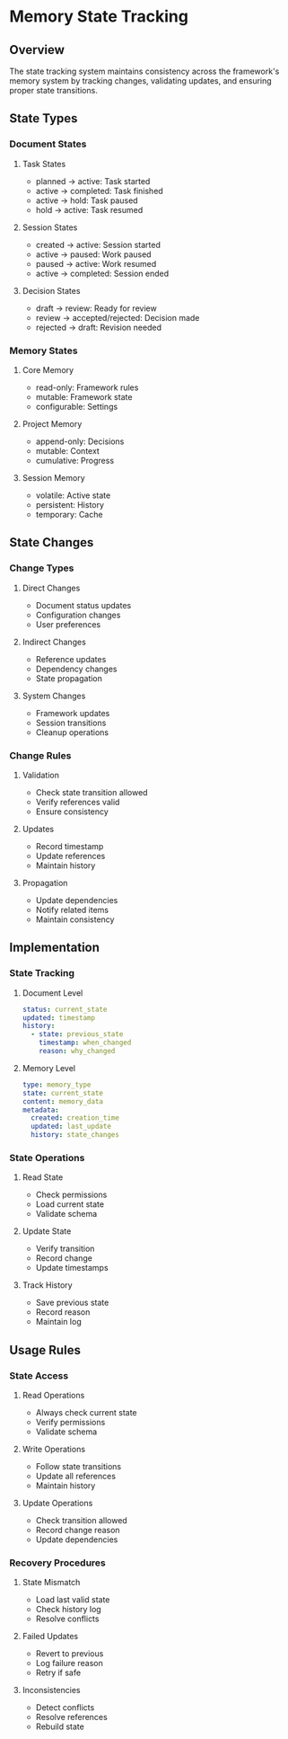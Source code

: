 # Memory State Tracking

## Overview
The state tracking system maintains consistency across the framework's memory system by tracking changes, validating updates, and ensuring proper state transitions.

## State Types

### Document States
1. Task States
   - planned → active: Task started
   - active → completed: Task finished
   - active → hold: Task paused
   - hold → active: Task resumed
   
2. Session States
   - created → active: Session started
   - active → paused: Work paused
   - paused → active: Work resumed
   - active → completed: Session ended

3. Decision States
   - draft → review: Ready for review
   - review → accepted/rejected: Decision made
   - rejected → draft: Revision needed

### Memory States
1. Core Memory
   - read-only: Framework rules
   - mutable: Framework state
   - configurable: Settings

2. Project Memory
   - append-only: Decisions
   - mutable: Context
   - cumulative: Progress

3. Session Memory
   - volatile: Active state
   - persistent: History
   - temporary: Cache

## State Changes

### Change Types
1. Direct Changes
   - Document status updates
   - Configuration changes
   - User preferences

2. Indirect Changes
   - Reference updates
   - Dependency changes
   - State propagation

3. System Changes
   - Framework updates
   - Session transitions
   - Cleanup operations

### Change Rules
1. Validation
   - Check state transition allowed
   - Verify references valid
   - Ensure consistency

2. Updates
   - Record timestamp
   - Update references
   - Maintain history

3. Propagation
   - Update dependencies
   - Notify related items
   - Maintain consistency

## Implementation

### State Tracking
1. Document Level
   ```yaml
   status: current_state
   updated: timestamp
   history:
     - state: previous_state
       timestamp: when_changed
       reason: why_changed
   ```

2. Memory Level
   ```yaml
   type: memory_type
   state: current_state
   content: memory_data
   metadata:
     created: creation_time
     updated: last_update
     history: state_changes
   ```

### State Operations
1. Read State
   - Check permissions
   - Load current state
   - Validate schema

2. Update State
   - Verify transition
   - Record change
   - Update timestamps

3. Track History
   - Save previous state
   - Record reason
   - Maintain log

## Usage Rules

### State Access
1. Read Operations
   - Always check current state
   - Verify permissions
   - Validate schema

2. Write Operations
   - Follow state transitions
   - Update all references
   - Maintain history

3. Update Operations
   - Check transition allowed
   - Record change reason
   - Update dependencies

### Recovery Procedures
1. State Mismatch
   - Load last valid state
   - Check history log
   - Resolve conflicts

2. Failed Updates
   - Revert to previous
   - Log failure reason
   - Retry if safe

3. Inconsistencies
   - Detect conflicts
   - Resolve references
   - Rebuild state
